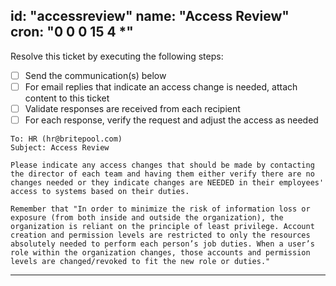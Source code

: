 id: "accessreview"
name: "Access Review"
cron: "0 0 0 15 4 *"
---

Resolve this ticket by executing the following steps:

- [ ] Send the communication(s) below
- [ ] For email replies that indicate an access change is needed, attach content to this ticket
- [ ] Validate responses are received from each recipient
- [ ] For each response, verify the request and adjust the access as needed

```
To: HR (hr@britepool.com)
Subject: Access Review

Please indicate any access changes that should be made by contacting the director of each team and having them either verify there are no changes needed or they indicate changes are NEEDED in their employees' access to systems based on their duties.

Remember that "In order to minimize the risk of information loss or exposure (from both inside and outside the organization), the organization is reliant on the principle of least privilege. Account creation and permission levels are restricted to only the resources absolutely needed to perform each person’s job duties. When a user’s role within the organization changes, those accounts and permission levels are changed/revoked to fit the new role or duties."

```

---
